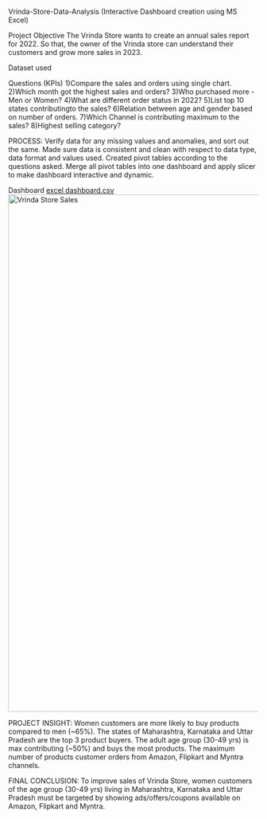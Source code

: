 Vrinda-Store-Data-Analysis (Interactive Dashboard creation using MS Excel)

Project Objective
The Vrinda Store wants to create an annual sales report for 2022. So that, the owner of the Vrinda store can understand their customers and grow more sales in 2023.

Dataset used



Questions (KPIs)
1)Compare the sales and orders using single chart.
2)Which month got the highest sales and orders?
3)Who purchased more - Men or Women?
4)What are different order status in 2022?
5)List top 10 states contributingto the sales?
6)Relation between age and gender based on number of orders.
7)Which Channel is contributing maximum to the sales?
8)Highest selling category?

PROCESS:
Verify data for any missing values and anomalies, and sort out the same.
Made sure data is consistent and clean with respect to data type, data format and values used.
Created pivot tables according to the questions asked.
Merge all pivot tables into one dashboard and apply slicer to make dashboard interactive and dynamic.


Dashboard
[excel dashboard.csv](https://github.com/Vaishnavi-b12/EXCEL-DASHBOARD-/files/11924565/excel.dashboard.csv)
<img width="1039" alt="Vrinda Store Sales" src="https://github.com/Vaishnavi-b12/EXCEL-DASHBOARD-/assets/131941299/287d09c0-d88a-4133-9a2b-d405020ec8b4">

PROJECT INSIGHT:
Women customers are more likely to buy products compared to men (~65%).
The states of Maharashtra, Karnataka and Uttar Pradesh are the top 3 product buyers.
The adult age group (30-49 yrs) is max contributing (~50%) and buys the most products.
The maximum number of products customer orders from Amazon, Flipkart and Myntra channels.

FINAL CONCLUSION:
To improve sales of Vrinda Store, women customers of the age group (30-49 yrs) living in Maharashtra, Karnataka and Uttar Pradesh must be targeted by showing ads/offers/coupons available on Amazon, Flipkart and Myntra.
